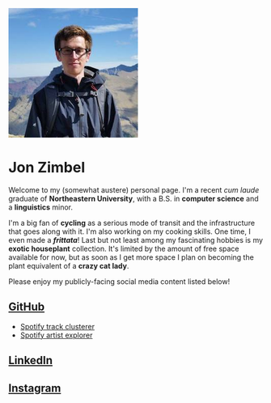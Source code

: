 ![It me!](assets/photo.jpg)
# Jon Zimbel

Welcome to my (somewhat austere) personal page. I'm a recent *cum laude* graduate
of **Northeastern University**, with a B.S. in **computer science** and a **linguistics** minor.

I'm a big fan of **cycling** as a serious mode of transit and the infrastructure that goes along with it. I'm also working on my cooking skills. One time, I even made a ***frittata***! Last but not least among my fascinating hobbies is my **exotic houseplant** collection. It's limited by the amount of free space available for now, but as soon as I get more space I plan on becoming the plant equivalent of a **crazy cat lady**.

Please enjoy my publicly-facing social media content listed below!

## [GitHub](https://github.com/jzimbel)  
* [Spotify track clusterer](https://github.com/jzimbel/track-clusterer)
* [Spotify artist explorer](https://github.com/jzimbel/artist-expander)

## [LinkedIn](https://www.linkedin.com/in/jzimbel/)

## [Instagram](https://www.instagram.com/j_zimbel/)
